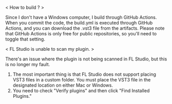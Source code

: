 
< How to build ? >

Since I don't have a Windows computer, I build through GitHub Actions. 
When you commit the code, the build.yml is executed through GitHub Actions, 
and you can download the .vst3 file from the artifacts.
Please note that GitHub Actions is only free for public repositories, so you'll need to toggle that setting.

< FL Studio is unable to scan my plugin. >

There's an issue where the plugin is not being scanned in FL Studio, but this is no longer my fault.

1. The most important thing is that FL Studio does not support placing VST3 files in a custom folder. 
   You must place the VST3 file in the designated location on either Mac or Windows. 
2. You need to check "Verify plugins" and then click "Find Installed Plugins."